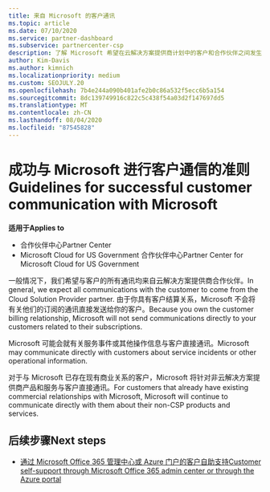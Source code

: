 ```yaml
---
title: 来自 Microsoft 的客户通讯
ms.topic: article
ms.date: 07/10/2020
ms.service: partner-dashboard
ms.subservice: partnercenter-csp
description: 了解 Microsoft 希望在云解决方案提供商计划中的客户和合作伙伴之间发生客户通信的方式。
author: Kim-Davis
ms.author: kimnich
ms.localizationpriority: medium
ms.custom: SEOJULY.20
ms.openlocfilehash: 7b4e244a090b401afe2b0c86a532f5ecc6b5a154
ms.sourcegitcommit: 8dc139749916c822c5c438f54a03d2f147697dd5
ms.translationtype: MT
ms.contentlocale: zh-CN
ms.lasthandoff: 08/04/2020
ms.locfileid: "87545828"
---
```

# <a name="guidelines-for-successful-customer-communication-with-microsoft"></a><span data-ttu-id="45fe6-103">成功与 Microsoft 进行客户通信的准则</span><span class="sxs-lookup"><span data-stu-id="45fe6-103">Guidelines for successful customer communication with Microsoft</span></span>

<span data-ttu-id="45fe6-104">**适用于**</span><span class="sxs-lookup"><span data-stu-id="45fe6-104">**Applies to**</span></span>

-  <span data-ttu-id="45fe6-105">合作伙伴中心</span><span class="sxs-lookup"><span data-stu-id="45fe6-105">Partner Center</span></span>
-  <span data-ttu-id="45fe6-106">Microsoft Cloud for US Government 合作伙伴中心</span><span class="sxs-lookup"><span data-stu-id="45fe6-106">Partner Center for Microsoft Cloud for US Government</span></span>

<span data-ttu-id="45fe6-107">一般情况下，我们希望与客户的所有通讯均来自云解决方案提供商合作伙伴。</span><span class="sxs-lookup"><span data-stu-id="45fe6-107">In general, we expect all communications with the customer to come from the Cloud Solution Provider partner.</span></span> <span data-ttu-id="45fe6-108">由于你具有客户结算关系，Microsoft 不会将有关他们的订阅的通讯直接发送给你的客户。</span><span class="sxs-lookup"><span data-stu-id="45fe6-108">Because you own the customer billing relationship, Microsoft will not send communications directly to your customers related to their subscriptions.</span></span>

<span data-ttu-id="45fe6-109">Microsoft 可能会就有关服务事件或其他操作信息与客户直接通讯。</span><span class="sxs-lookup"><span data-stu-id="45fe6-109">Microsoft may communicate directly with customers about service incidents or other operational information.</span></span>

<span data-ttu-id="45fe6-110">对于与 Microsoft 已存在现有商业关系的客户，Microsoft 将针对非云解决方案提供商产品和服务与客户直接通讯。</span><span class="sxs-lookup"><span data-stu-id="45fe6-110">For customers that already have existing commercial relationships with Microsoft, Microsoft will continue to communicate directly with them about their non-CSP products and services.</span></span>

## <a name="next-steps"></a><span data-ttu-id="45fe6-111">后续步骤</span><span class="sxs-lookup"><span data-stu-id="45fe6-111">Next steps</span></span>

- [<span data-ttu-id="45fe6-112">通过 Microsoft Office 365 管理中心或 Azure 门户的客户自助支持</span><span class="sxs-lookup"><span data-stu-id="45fe6-112">Customer self-support through Microsoft Office 365 admin center or through the Azure portal</span></span>](customer-self-support.md)